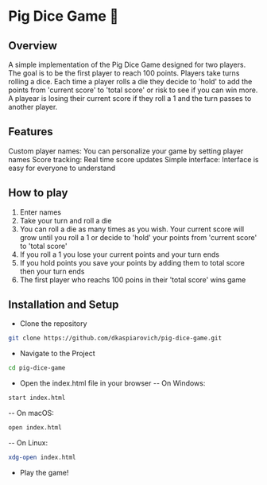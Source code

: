# Pig Dice Game 🎲

## Overview

A simple implementation of the Pig Dice Game designed for two players. The goal is to be the first player to reach 100 points.
Players take turns rolling a dice. Each time a player rolls a die they decide to 'hold' to add the points from 'current score' to 'total score' or risk to see if you can win more. A playear is losing their current score if they roll a 1 and the turn passes to another player.

## Features

Custom player names: You can personalize your game by setting player names
Score tracking: Real time score updates
Simple interface: Interface is easy for everyone to understand

## How to play

1. Enter names
2. Take your turn and roll a die
3. You can roll a die as many times as you wish. Your current score will grow until you roll a 1 or decide to 'hold' your points from 'current score' to 'total score'
4. If you roll a 1 you lose your current points and your turn ends
5. If you hold points you save your points by adding them to total score then your turn ends
6. The first player who reachs 100 poins in their 'total score' wins game

## Installation and Setup

- Clone the repository

```bash
git clone https://github.com/dkaspiarovich/pig-dice-game.git
```

- Navigate to the Project

```bash
cd pig-dice-game
```

- Open the index.html file in your browser
-- On Windows:
```bash
start index.html
```
-- On macOS:
```bash
open index.html
```
-- On Linux:
```bash
xdg-open index.html
```

- Play the game!
